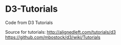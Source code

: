 # D3-Tutorials
Code from D3 Tutorials

Source for tutorials:
  http://alignedleft.com/tutorials/d3
  https://github.com/mbostock/d3/wiki/Tutorials
